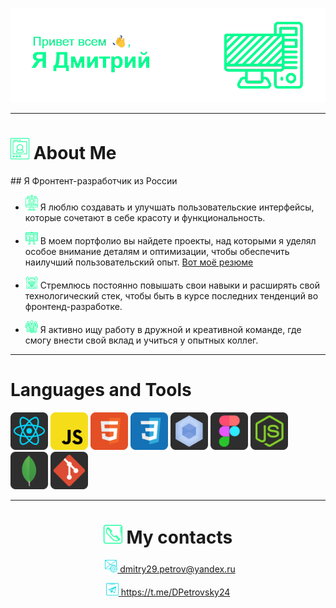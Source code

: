 ![Header](Header_2.png)

<hr style="border: 0; height: 1px;">

<h1><img src="AboutMe.png" width="30px" > About Me</h1>
## Я Фронтент-разработчик из России

* <img src="update.png" width="20px"> Я люблю создавать и улучшать пользовательские интерфейсы, которые сочетают в себе красоту и функциональность.

* <img src="portfolio.png" width="20px"> В моем портфолио вы найдете проекты, над которыми я уделял особое внимание деталям и оптимизации, чтобы обеспечить наилучший пользовательский опыт. [Вот моё резюме](https://hh.ru/resume/dfd3705fff0d0c0e2a0039ed1f4d764b41755a)

* <img src="upskils.png" width="20px"> Стремлюсь постоянно повышать свои навыки и расширять свой технологический стек, чтобы быть в курсе последних тенденций во фронтенд-разработке.

* <img src="search.png" width="20px"> Я активно ищу работу в дружной и креативной команде, где смогу внести свой вклад и учиться у опытных коллег.

---

# Languages and Tools

<img src="React.png" width="60px"> <img src="JS.png" width="60px"> <img src="HTML.png" width="60px"> <img src="CSS.png" width="60px"> <img src="Webpack.png" width="60px"> <img src="Figma.png" width="60px"> <img src="Node.png" width="60px"> <img src="MongoDB.png" width="60px"> <img src="Git.png" width="60px">

---
<h1 align="center"><img src="Contacts.png" width="30px"> My contacts</h1>

<p align="center">&ensp;<img src="Mail.png" width="20px"><a href="mailto:dmitry29.petrov@yandex.ru"> dmitry29.petrov@yandex.ru</a></p>

<p align="center"><img src="Telegram.png" width="20px"><a href="mailto:https://t.me/DPetrovsky24"> https://t.me/DPetrovsky24</a></p>